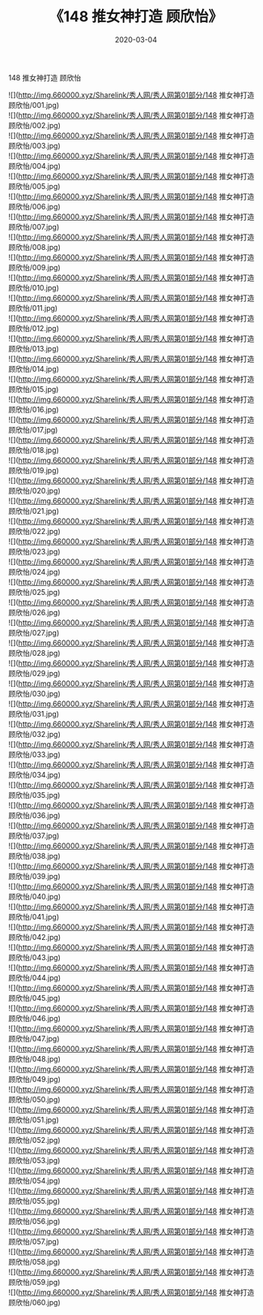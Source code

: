 ﻿---
layout: post
title:  《148 推女神打造 顾欣怡》
date:   2020-03-04
img: http://img.660000.xyz/Sharelink/秀人网/秀人网第01部分/148 推女神打造 顾欣怡/000.jpg
categories: [美女, 清纯, 唯美]
---

148 推女神打造 顾欣怡

  ![](http://img.660000.xyz/Sharelink/秀人网/秀人网第01部分/148 推女神打造 顾欣怡/001.jpg) <br> ![](http://img.660000.xyz/Sharelink/秀人网/秀人网第01部分/148 推女神打造 顾欣怡/002.jpg) <br> ![](http://img.660000.xyz/Sharelink/秀人网/秀人网第01部分/148 推女神打造 顾欣怡/003.jpg) <br> ![](http://img.660000.xyz/Sharelink/秀人网/秀人网第01部分/148 推女神打造 顾欣怡/004.jpg) <br> ![](http://img.660000.xyz/Sharelink/秀人网/秀人网第01部分/148 推女神打造 顾欣怡/005.jpg) <br> ![](http://img.660000.xyz/Sharelink/秀人网/秀人网第01部分/148 推女神打造 顾欣怡/006.jpg) <br> ![](http://img.660000.xyz/Sharelink/秀人网/秀人网第01部分/148 推女神打造 顾欣怡/007.jpg) <br> ![](http://img.660000.xyz/Sharelink/秀人网/秀人网第01部分/148 推女神打造 顾欣怡/008.jpg) <br> ![](http://img.660000.xyz/Sharelink/秀人网/秀人网第01部分/148 推女神打造 顾欣怡/009.jpg) <br> ![](http://img.660000.xyz/Sharelink/秀人网/秀人网第01部分/148 推女神打造 顾欣怡/010.jpg) <br> ![](http://img.660000.xyz/Sharelink/秀人网/秀人网第01部分/148 推女神打造 顾欣怡/011.jpg) <br> ![](http://img.660000.xyz/Sharelink/秀人网/秀人网第01部分/148 推女神打造 顾欣怡/012.jpg) <br> ![](http://img.660000.xyz/Sharelink/秀人网/秀人网第01部分/148 推女神打造 顾欣怡/013.jpg) <br> ![](http://img.660000.xyz/Sharelink/秀人网/秀人网第01部分/148 推女神打造 顾欣怡/014.jpg) <br> ![](http://img.660000.xyz/Sharelink/秀人网/秀人网第01部分/148 推女神打造 顾欣怡/015.jpg) <br> ![](http://img.660000.xyz/Sharelink/秀人网/秀人网第01部分/148 推女神打造 顾欣怡/016.jpg) <br> ![](http://img.660000.xyz/Sharelink/秀人网/秀人网第01部分/148 推女神打造 顾欣怡/017.jpg) <br> ![](http://img.660000.xyz/Sharelink/秀人网/秀人网第01部分/148 推女神打造 顾欣怡/018.jpg) <br> ![](http://img.660000.xyz/Sharelink/秀人网/秀人网第01部分/148 推女神打造 顾欣怡/019.jpg) <br> ![](http://img.660000.xyz/Sharelink/秀人网/秀人网第01部分/148 推女神打造 顾欣怡/020.jpg) <br> ![](http://img.660000.xyz/Sharelink/秀人网/秀人网第01部分/148 推女神打造 顾欣怡/021.jpg) <br> ![](http://img.660000.xyz/Sharelink/秀人网/秀人网第01部分/148 推女神打造 顾欣怡/022.jpg) <br> ![](http://img.660000.xyz/Sharelink/秀人网/秀人网第01部分/148 推女神打造 顾欣怡/023.jpg) <br> ![](http://img.660000.xyz/Sharelink/秀人网/秀人网第01部分/148 推女神打造 顾欣怡/024.jpg) <br> ![](http://img.660000.xyz/Sharelink/秀人网/秀人网第01部分/148 推女神打造 顾欣怡/025.jpg) <br> ![](http://img.660000.xyz/Sharelink/秀人网/秀人网第01部分/148 推女神打造 顾欣怡/026.jpg) <br> ![](http://img.660000.xyz/Sharelink/秀人网/秀人网第01部分/148 推女神打造 顾欣怡/027.jpg) <br> ![](http://img.660000.xyz/Sharelink/秀人网/秀人网第01部分/148 推女神打造 顾欣怡/028.jpg) <br> ![](http://img.660000.xyz/Sharelink/秀人网/秀人网第01部分/148 推女神打造 顾欣怡/029.jpg) <br> ![](http://img.660000.xyz/Sharelink/秀人网/秀人网第01部分/148 推女神打造 顾欣怡/030.jpg) <br> ![](http://img.660000.xyz/Sharelink/秀人网/秀人网第01部分/148 推女神打造 顾欣怡/031.jpg) <br> ![](http://img.660000.xyz/Sharelink/秀人网/秀人网第01部分/148 推女神打造 顾欣怡/032.jpg) <br> ![](http://img.660000.xyz/Sharelink/秀人网/秀人网第01部分/148 推女神打造 顾欣怡/033.jpg) <br> ![](http://img.660000.xyz/Sharelink/秀人网/秀人网第01部分/148 推女神打造 顾欣怡/034.jpg) <br> ![](http://img.660000.xyz/Sharelink/秀人网/秀人网第01部分/148 推女神打造 顾欣怡/035.jpg) <br> ![](http://img.660000.xyz/Sharelink/秀人网/秀人网第01部分/148 推女神打造 顾欣怡/036.jpg) <br> ![](http://img.660000.xyz/Sharelink/秀人网/秀人网第01部分/148 推女神打造 顾欣怡/037.jpg) <br> ![](http://img.660000.xyz/Sharelink/秀人网/秀人网第01部分/148 推女神打造 顾欣怡/038.jpg) <br> ![](http://img.660000.xyz/Sharelink/秀人网/秀人网第01部分/148 推女神打造 顾欣怡/039.jpg) <br> ![](http://img.660000.xyz/Sharelink/秀人网/秀人网第01部分/148 推女神打造 顾欣怡/040.jpg) <br> ![](http://img.660000.xyz/Sharelink/秀人网/秀人网第01部分/148 推女神打造 顾欣怡/041.jpg) <br> ![](http://img.660000.xyz/Sharelink/秀人网/秀人网第01部分/148 推女神打造 顾欣怡/042.jpg) <br> ![](http://img.660000.xyz/Sharelink/秀人网/秀人网第01部分/148 推女神打造 顾欣怡/043.jpg) <br> ![](http://img.660000.xyz/Sharelink/秀人网/秀人网第01部分/148 推女神打造 顾欣怡/044.jpg) <br> ![](http://img.660000.xyz/Sharelink/秀人网/秀人网第01部分/148 推女神打造 顾欣怡/045.jpg) <br> ![](http://img.660000.xyz/Sharelink/秀人网/秀人网第01部分/148 推女神打造 顾欣怡/046.jpg) <br> ![](http://img.660000.xyz/Sharelink/秀人网/秀人网第01部分/148 推女神打造 顾欣怡/047.jpg) <br> ![](http://img.660000.xyz/Sharelink/秀人网/秀人网第01部分/148 推女神打造 顾欣怡/048.jpg) <br> ![](http://img.660000.xyz/Sharelink/秀人网/秀人网第01部分/148 推女神打造 顾欣怡/049.jpg) <br> ![](http://img.660000.xyz/Sharelink/秀人网/秀人网第01部分/148 推女神打造 顾欣怡/050.jpg) <br> ![](http://img.660000.xyz/Sharelink/秀人网/秀人网第01部分/148 推女神打造 顾欣怡/051.jpg) <br> ![](http://img.660000.xyz/Sharelink/秀人网/秀人网第01部分/148 推女神打造 顾欣怡/052.jpg) <br> ![](http://img.660000.xyz/Sharelink/秀人网/秀人网第01部分/148 推女神打造 顾欣怡/053.jpg) <br> ![](http://img.660000.xyz/Sharelink/秀人网/秀人网第01部分/148 推女神打造 顾欣怡/054.jpg) <br> ![](http://img.660000.xyz/Sharelink/秀人网/秀人网第01部分/148 推女神打造 顾欣怡/055.jpg) <br> ![](http://img.660000.xyz/Sharelink/秀人网/秀人网第01部分/148 推女神打造 顾欣怡/056.jpg) <br> ![](http://img.660000.xyz/Sharelink/秀人网/秀人网第01部分/148 推女神打造 顾欣怡/057.jpg) <br> ![](http://img.660000.xyz/Sharelink/秀人网/秀人网第01部分/148 推女神打造 顾欣怡/058.jpg) <br> ![](http://img.660000.xyz/Sharelink/秀人网/秀人网第01部分/148 推女神打造 顾欣怡/059.jpg) <br> ![](http://img.660000.xyz/Sharelink/秀人网/秀人网第01部分/148 推女神打造 顾欣怡/060.jpg) <br>